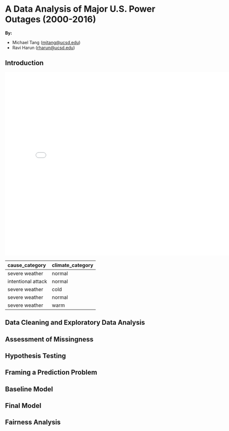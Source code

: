 # A Data Analysis of Major U.S. Power Outages (2000-2016)
**By:**
- Michael Tang (mjtang@ucsd.edu)
- Ravi Harun (rharun@ucsd.edu)

## Introduction


<iframe
  src="assets/outage_plot.html"
  width="800"
  height="600"
  frameborder="0"
></iframe>


| cause_category     | climate_category   |
|:-------------------|:-------------------|
| severe weather     | normal             |
| intentional attack | normal             |
| severe weather     | cold               |
| severe weather     | normal             |
| severe weather     | warm               |


## Data Cleaning and Exploratory Data Analysis


## Assessment of Missingness


## Hypothesis Testing


## Framing a Prediction Problem


## Baseline Model


## Final Model


## Fairness Analysis
